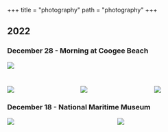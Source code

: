 +++
title = "photography"
path = "photography"
+++


## 2022

### December 28 - Morning at Coogee Beach
<div style="width:100%">
  <a href="/images/posts/20221228_coogee3.jpg" target="_blank">
    <img src="/images/posts/20221228_coogee3.jpg" style="margin-bottom:40px;" />
  </a>
</div>

<div style="display:flex;justify-content:space-between">
  <div style="width:32%;">
    <a href="/images/posts/20221228_coogee1.jpg" target="_blank" />
      <img src="/images/posts/20221228_coogee1.jpg" style="" />
    </a>
  </div>
  <div style="width:32%;">
    <a href="/images/posts/20221228_coogee2.jpg" target="_blank" />
      <img src="/images/posts/20221228_coogee2.jpg" style="" />
    </a>
  </div>
  <div style="width:32%;">
    <a href="/images/posts/20221228_coogee4.jpg" target="_blank" />
      <img src="/images/posts/20221228_coogee4.jpg" style="" />
    </a>
  </div>
</div>

### December 18 - National Maritime Museum

<div style="display:flex;justify-content:space-between">
  <div style="width:49%;">
    <a href="/images/posts/20221218_pyrmont1.jpg" target="_blank" />
      <img src="/images/posts/20221218_pyrmont1.jpg" style="min-height:100%" />
    </a>
  </div>
  <div style="width:49%;">
    <a href="/images/posts/20221218_pyrmont2.jpg" target="_blank" />
      <img src="/images/posts/20221218_pyrmont2.jpg" style="min-height:100%" />
    </a>
  </div>
</div>
